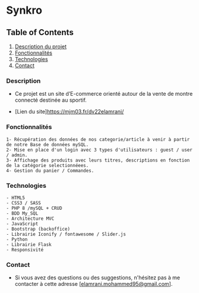 # Synkro

## Table of Contents
1. [Description du projet](#Description)
2. [Fonctionnalités](#Fonctionnalités)
3. [Technologies](#Technologies)
4. [Contact](#Contact)

### Description

- Ce projet est un site d’E-commerce orienté autour de la vente de montre connecté destinée au sportif.

- [Lien du site]<https://mjm03.fr/dv22elamrani/>


### Fonctionnalités

    1- Récupération des données de nos categorie/article à venir à partir de notre Base de données mySQL.
    2- Mise en place d'un login avec 3 types d'utilisateurs : guest / user / admin.
    3- Affichage des produits avec leurs titres, descriptions en fonction de la catégorie selectionnéees.
    4- Gestion du panier / Commandes.

### Technologies

    - HTML5
    - CSS3 / SASS
    - PHP 8 /mySQL + CRUD
    - BDD My_SQL
    - Architecture MVC
    - JavaScript 
    - Bootstrap (backoffice)
    - Librairie Iconify / fontawesome / Slider.js
    - Python
    - Librairie Flask
    - Responsivité

### Contact

- Si vous avez des questions ou des suggestions, n'hésitez pas à me contacter à cette adresse [elamrani.mohammed95@gmail.com].
